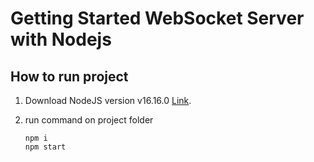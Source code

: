 # Getting Started WebSocket Server with Nodejs

## How to run project

1. Download NodeJS version v16.16.0 [Link](https://nodejs.org/en/download/).

2. run command on project folder

    ```shell
    npm i
    npm start
    ```

